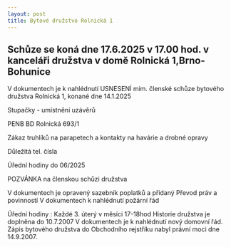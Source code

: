 ```yaml
---
layout: post
title: Bytové družstvo Rolnická 1
---
```


## Schůze se koná dne 17.6.2025 v 17.00 hod. v kanceláři družstva v domě Rolnická 1,Brno- Bohunice

V dokumentech je k nahlédnutí USNESENÍ mim. členské schůze bytového družstva Rolnická 1, konané dne 14.1.2025

Stupačky - umístnění uzávěrů

PENB BD Rolnická 693/1

Zákaz truhlíků na parapetech a kontakty na havárie a drobné opravy

Důležitá tel. čísla

Úřední hodiny do 06/2025

POZVÁNKA na členskou schůzi družstva

V dokumentech je opravený sazebník poplatků a přidaný Převod práv a povinností
V dokumentech k nahlédnutí požární řád

Úřední hodiny :
Každé 3. úterý v měsíci 17-18hod
Historie družstva je doplněna do 10.7.2007
V dokumentech je k nahlédnutí nový domovní řád.
Zápis bytového družstva do Obchodního rejstříku nabyl právní moci dne 14.9.2007.
